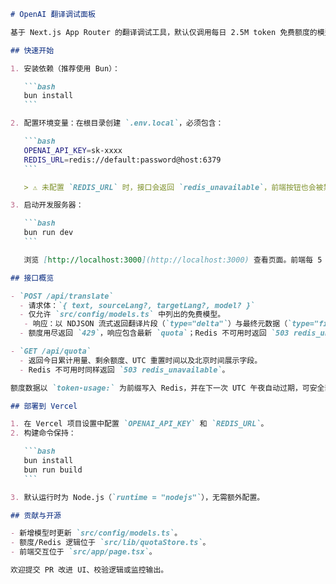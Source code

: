 ````markdown
# OpenAI 翻译调试面板

基于 Next.js App Router 的翻译调试工具，默认仅调用每日 2.5M token 免费额度的模型。额度统计严格依赖 Redis：缺少 Redis 会导致接口直接返回 `503 redis_unavailable`，从而阻止翻译请求，确保额度不被错误重置。

## 快速开始

1. 安装依赖（推荐使用 Bun）：

   ```bash
   bun install
   ```

2. 配置环境变量：在根目录创建 `.env.local`，必须包含：

   ```bash
   OPENAI_API_KEY=sk-xxxx
   REDIS_URL=redis://default:password@host:6379
   ```

   > ⚠️ 未配置 `REDIS_URL` 时，接口会返回 `redis_unavailable`，前端按钮也会被禁用。

3. 启动开发服务器：

   ```bash
   bun run dev
   ```

   浏览 [http://localhost:3000](http://localhost:3000) 查看页面。前端每 5 秒轮询 `/api/quota`，展示今日额度；达到上限后显示“请等待下一次北京时间 8 点再来”。

## 接口概览

- `POST /api/translate`
  - 请求体：`{ text, sourceLang?, targetLang?, model? }`
  - 仅允许 `src/config/models.ts` 中列出的免费模型。
   - 响应：以 NDJSON 流式返回翻译片段（`type="delta"`）与最终元数据（`type="final"`），出现错误时会推送 `type="error"`。
  - 额度用尽返回 `429`，响应包含最新 `quota`；Redis 不可用时返回 `503 redis_unavailable`。

- `GET /api/quota`
  - 返回今日累计用量、剩余额度、UTC 重置时间以及北京时间展示字段。
  - Redis 不可用时同样返回 `503 redis_unavailable`。

额度数据以 `token-usage:` 为前缀写入 Redis，并在下一次 UTC 午夜自动过期，可安全部署在 Serverless 环境下的多实例架构中。

## 部署到 Vercel

1. 在 Vercel 项目设置中配置 `OPENAI_API_KEY` 和 `REDIS_URL`。
2. 构建命令保持：

   ```bash
   bun install
   bun run build
   ```

3. 默认运行时为 Node.js（`runtime = "nodejs"`），无需额外配置。

## 贡献与开源

- 新增模型时更新 `src/config/models.ts`。
- 额度/Redis 逻辑位于 `src/lib/quotaStore.ts`。
- 前端交互位于 `src/app/page.tsx`。

欢迎提交 PR 改进 UI、校验逻辑或监控输出。
````
